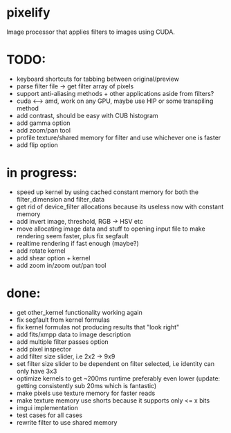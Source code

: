 # pixelify
Image processor that applies filters to images using CUDA. 

# TODO:
- keyboard shortcuts for tabbing between original/preview
- parse filter file -> get filter array of pixels 
- support anti-aliasing methods + other applications aside from filters?
- cuda <--> amd, work on any GPU, maybe use HIP or some transpiling method
- add contrast, should be easy with CUB histogram
- add gamma option
- add zoom/pan tool
- profile texture/shared memory for filter and use whichever one is faster
- add flip option

# in progress:
- speed up kernel by using cached constant memory for both the filter_dimension and filter_data
- get rid of device_filter allocations because its useless now with constant memory
- add invert image, threshold, RGB -> HSV etc
- move allocating image data and stuff to opening input file to make rendering seem faster,
plus fix segfault
- realtime rendering if fast enough (maybe?)
- add rotate kernel
- add shear option + kernel
- add zoom in/zoom out/pan tool

# done:
- get other_kernel functionality working again
- fix segfault from kernel formulas
- fix kernel formulas not producing results that "look right"
- add fits/xmpp data to image description
- add multiple filter passes option
- add pixel inspector
- add filter size slider, i.e 2x2 -> 9x9
- set filter size slider to be dependent on filter selected, i.e identity can only have 3x3 
- optimize kernels to get ~200ms runtime preferably even lower (update: getting consistently sub 20ms which is fantastic)
- make pixels use texture memory for faster reads
- make texture memory use shorts because it supports only <= x bits
- imgui implementation 
- test cases for all cases 
- rewrite filter to use shared memory
